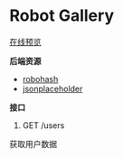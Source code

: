 # Robot Gallery

[在线预览](https://si3ver.github.io/robot-gallery/)

**后端资源**

- [robohash](https://robohash.org/)
- [jsonplaceholder](https://jsonplaceholder.typicode.com)

**接口**

1. GET /users

获取用户数据
